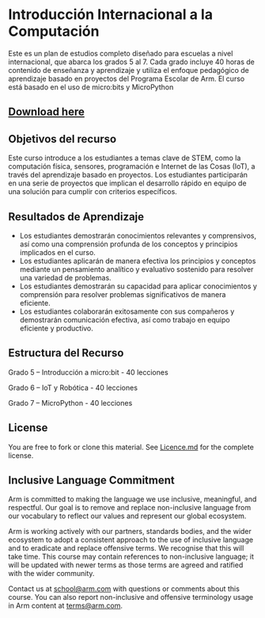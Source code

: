 # Introducción Internacional a la Computación

Este es un plan de estudios completo diseñado para escuelas a nivel internacional, que abarca los grados 5 al 7. Cada grado incluye 40 horas de contenido de enseñanza y aprendizaje y utiliza el enfoque pedagógico de aprendizaje basado en proyectos del Programa Escolar de Arm. El curso está basado en el uso de micro:bits y MicroPython

## [Download here](https://github.com/arm-university/International-Intro-to-Computing/archive/refs/heads/main.zip)

## Objetivos del recurso
Este curso introduce a los estudiantes a temas clave de STEM, como la computación física, sensores, programación e Internet de las Cosas (IoT), a través del aprendizaje basado en proyectos. Los estudiantes participarán en una serie de proyectos que implican el desarrollo rápido en equipo de una solución para cumplir con criterios específicos.

## Resultados de Aprendizaje
- Los estudiantes demostrarán conocimientos relevantes y comprensivos, así como una comprensión profunda de los conceptos y principios implicados en el curso.
- Los estudiantes aplicarán de manera efectiva los principios y conceptos mediante un pensamiento analítico y evaluativo sostenido para resolver una variedad de problemas.
- Los estudiantes demostrarán su capacidad para aplicar conocimientos y comprensión para resolver problemas significativos de manera eficiente.
- Los estudiantes colaborarán exitosamente con sus compañeros y demostrarán comunicación efectiva, así como trabajo en equipo eficiente y productivo.

## Estructura del Recurso
Grado 5 – Introducción a micro:bit - 40 lecciones

Grado 6 – IoT y Robótica - 40 lecciones

Grado 7 – MicroPython - 40 lecciones


## License
You are free to fork or clone this material. See [Licence.md](https://github.com/arm-university/International-Intro-to-Computing/blob/main/Licence.md) for the complete license.

## Inclusive Language Commitment
Arm is committed to making the language we use inclusive, meaningful, and respectful. Our goal is to remove and replace non-inclusive language from our vocabulary to reflect our values and represent our global ecosystem.

Arm is working actively with our partners, standards bodies, and the wider ecosystem to adopt a consistent approach to the use of inclusive language and to eradicate and replace offensive terms. We recognise that this will take time. This course may contain references to non-inclusive language; it will be updated with newer terms as those terms are agreed and ratified with the wider community.

Contact us at school@arm.com with questions or comments about this course. You can also report non-inclusive and offensive terminology usage in Arm content at terms@arm.com.
